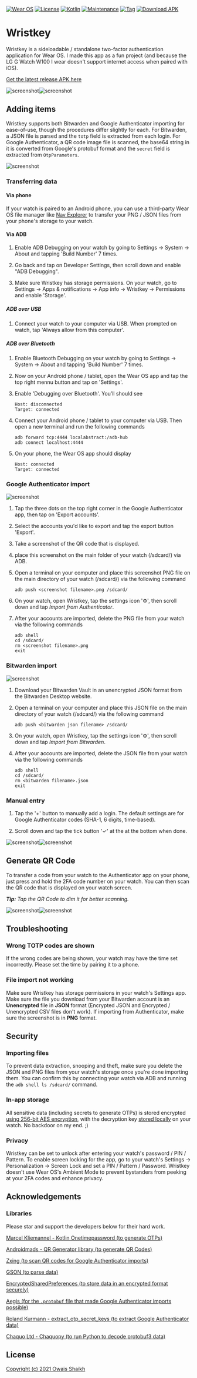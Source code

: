 [![Wear OS](https://img.shields.io/badge/Made%20for-WearOS-4285f4.svg?style=flat&logo=wear%20os)](https://wearos.google.com)
[![License](https://img.shields.io/badge/License-MIT-purple)](LICENSE)
[![Kotlin](https://img.shields.io/badge/Made%20with-Kotlin-7f52ff.svg)](https://kotlinlang.org/)
[![Maintenance](https://img.shields.io/badge/Maintained-Yes-green.svg)](https://gitlab.com/ThomasCat/wristkey/activity)
[![Tag](https://img.shields.io/github/v/tag/4f77616973/Wristkey?label=Version)](https://gitlab.com/ThomasCat/wristkey/tags)
[![Download APK](https://img.shields.io/badge/Download%20APK-Click%20Here!-blue)](app/release/app-release.apk)

# Wristkey

Wristkey is a sideloadable / standalone two-factor authentication application for Wear OS. I made this app as a fun project (and because the LG G Watch W100 I wear doesn't support internet access when paired with iOS).

[Get the latest release APK here](app/release/app-release.apk)

<img src = screenshots/home.png alt="screenshot"><img src = screenshots/settings.png alt="screenshot">

## Adding items

Wristkey supports both Bitwarden and Google Authenticator importing for ease-of-use, though the procedures differ slightly for each. For Bitwarden, a JSON file is parsed and the ```totp``` field is extracted from each login. For Google Authenticator, a QR code image file is scanned, the base64 string in it is converted from Google's protobuf format and the ```secret``` field is extracted from ```OtpParameters```.

<img src = screenshots/addscreen.png alt="screenshot">

### Transferring data

#### Via phone

If your watch is paired to an Android phone, you can use a third-party Wear OS file manager like [Nav Explorer](https://play.google.com/store/apps/details?id=com.turndapage.navexplorer) to transfer your PNG / JSON files from your phone's storage to your watch.

#### Via ADB

1. Enable ADB Debugging on your watch by going to Settings → System → About and tapping 'Build Number' 7 times.

2. Go back and tap on Developer Settings, then scroll down and enable "ADB Debugging".

3. Make sure Wristkey has storage permissions. On your watch, go to Settings → Apps & notifications → App info → Wristkey → Permissions and enable 'Storage'.

##### ADB over USB

1. Connect your watch to your computer via USB. When prompted on watch, tap 'Always allow from this computer'.

##### ADB over Bluetooth

1. Enable Bluetooth Debugging on your watch by going to Settings → System → About and tapping 'Build Number' 7 times.

2. Now on your Android phone / tablet, open the Wear OS app and tap the top right mennu button and tap on 'Settings'.

3. Enable 'Debugging over Bluetooth'. You’ll should see

    ```
    Host: disconnected
    Target: connected
    ```

4. Connect your Android phone / tablet to your computer via USB. Then open a new terminal and run the following commands

    ```
    adb forward tcp:4444 localabstract:/adb-hub
    adb connect localhost:4444
    ```
5. On your phone, the Wear OS app should display

    ```
    Host: connected
    Target: connected
    ```

### Google Authenticator import

<img src = screenshots/authenticatorimport.png alt="screenshot">

1. Tap the three dots on the top right corner in the Google Authenticator app, then tap on 'Export accounts'.

2. Select the accounts you\'d like to export and tap the export button 'Export'.

3. Take a screenshot of the QR code that is displayed.

4. place this screenshot on the main folder of your watch (/sdcard/) via ADB.

5. Open a terminal on your computer and place this screenshot PNG file on the main directory of your watch (/sdcard/) via the following command

    ```adb push <screenshot filename>.png /sdcard/```

6. On your watch, open Wristkey, tap the settings icon '⚙️', then scroll down and tap *Import from Authenticator*.

4. After your accounts are imported, delete the PNG file from your watch via the following commands

    ```
    adb shell
    cd /sdcard/
    rm <screenshot filename>.png
    exit
    ```

### Bitwarden import

<img src = screenshots/bitwardenimport.png alt="screenshot">

1. Download your Bitwarden Vault in an unencrypted JSON format from the Bitwarden Desktop website.

2. Open a terminal on your computer and place this JSON file on the main directory of your watch (/sdcard/) via the following command

    ```adb push <bitwarden json filename> /sdcard/```

3. On your watch, open Wristkey, tap the settings icon '⚙️', then scroll down and tap *Import from Bitwarden*.

4. After your accounts are imported, delete the JSON file from your watch via the following commands

    ```
    adb shell
    cd /sdcard/
    rm <bitwarden filename>.json
    exit
    ```

### Manual entry

1. Tap the '+' button to manually add a login. The default settings are for Google Authenticator codes (SHA-1, 6 digits, time-based).

2. Scroll down and tap the tick button '✓' at the at the bottom when done.

<img src = screenshots/add.png alt="screenshot"><img src = screenshots/add2.png alt="screenshot">

## Generate QR Code

To transfer a code from your watch to the Authenticator app on your phone, just press and hold the 2FA code number on your watch. You can then scan the QR code that is displayed on your watch screen.

***Tip:** Tap the QR Code to dim it for better scanning.*

<img src = screenshots/qr.png alt="screenshot"><img src = screenshots/qr2.png alt="screenshot">

## Troubleshooting

### Wrong TOTP codes are shown

If the wrong codes are being shown, your watch may have the time set incorrectly. Please set the time by pairing it to a phone.

### File import not working

Make sure Wristkey has storage permissions in your watch's Settings app. Make sure the file you download from your Bitwarden account is an **Unencrypted** file in **JSON** format (Encrypted JSON and Encrypted / Unencrypted CSV files don't work). If importing from Authenticator, make sure the screenshot is in **PNG** format.

## Security

### Importing files

To prevent data extraction, snooping and theft, make sure you delete the JSON and PNG files from your watch's storage once you're done importing them. You can confirm this by connecting your watch via ADB and running the ```adb shell ls /sdcard/``` command.

### In-app storage

All sensitive data (including secrets to generate OTPs) is stored encrypted [using 256-bit AES encryption](https://developer.android.com/reference/androidx/security/crypto/EncryptedSharedPreferences), with the decryption key [stored locally](https://developer.android.com/training/articles/keystore) on your watch. No backdoor on my end.  ;)

### Privacy

Wristkey can be set to unlock after entering your watch's password / PIN / Pattern. To enable screen locking for the app, go to your watch's Settings → Personalization → Screen Lock and set a PIN / Pattern / Password. Wristkey doesn't use Wear OS's Ambient Mode to prevent bystanders from peeking at your 2FA codes and enhance privacy. 

## Acknowledgements

### Libraries

Please star and support the developers below for their hard work.

[Marcel Kliemannel - Kotlin Onetimepassword (to generate OTPs)](https://github.com/marcelkliemannel/kotlin-onetimepassword)

[Androidmads - QR Generator library (to generate QR Codes)](https://github.com/androidmads/QRGenerator)

[Zxing (to scan QR codes for Google Authenticator imports)](https://github.com/zxing/zxing)

[GSON (to parse data)](https://github.com/google/gson)

[EncryptedSharedPreferences (to store data in an encrypted format securely)](https://android.googlesource.com/platform/frameworks/support/+/refs/heads/androidx-main/security/crypto/src/main/java/androidx/security/crypto/EncryptedSharedPreferences.java)

[Aegis (for the ```.protobuf``` file that made Google Authenticator imports possible)](https://github.com/beemdevelopment/Aegis/blob/master/app/src/main/proto/google_auth.proto)

[Roland Kurmann - extract_otp_secret_keys (to extract Google Authenticator data)](https://github.com/scito/extract_otp_secret_keys)

[Chaquo Ltd - Chaquopy (to run Python to decode protobuf3 data)](https://github.com/chaquo/chaquopy)

## License

[Copyright (c) 2021 Owais Shaikh](LICENSE)

